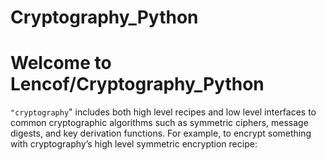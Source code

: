 # Cryptography_Python

# Welcome to Lencof/Cryptography_Python

``"cryptography``" includes both high level recipes and low level interfaces to common cryptographic algorithms such as symmetric ciphers, 
message digests, and key derivation functions. For example, to encrypt something with cryptography’s high level symmetric encryption recipe:
